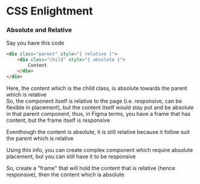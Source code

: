# CSS Enlightment
### Absolute and Relative

Say you have this code

```html
<div class="parent" style="{ relative }">
    <div class="child" style="{ absolute }">
        Content
    </div>
</div>
```

Here, the content which is the child class, is absolute towards the parent which is relative    
So, the component itself is relative to the page (i.e. responsive, can be flexible in placement), but the content itself would stay put and be absolute in that parent component, thus, in Figma terms, you have a frame that has content, but the frame itself is responsive    

Eventhough the content is absolute, it is still relative because it follow suit the parent which is relative   

Using this info, you can create complex component which require absolute placement, but you can still have it to be responsive    

So, create a "frame" that will hold the content that is relative (hence responsive), then the content which is absolute